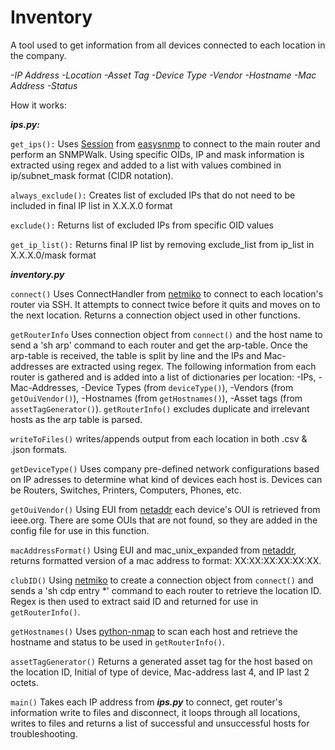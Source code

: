 # Inventory

A tool used to get information from all devices connected to each location in the company.

*-IP Address*
*-Location*
*-Asset Tag*
*-Device Type*
*-Vendor*
*-Hostname*
*-Mac Address*
*-Status*


How it works:

***ips.py:***

`get_ips():`
Uses [Session](https://github.com/kamakazikamikaze/easysnmp/blob/master/easysnmp/session.py) from [easysnmp](https://github.com/kamakazikamikaze/easysnmp) to connect to the main router and perform an SNMPWalk. Using specific OIDs, IP and mask information is extracted using regex and added to a list with values combined in ip/subnet_mask format (CIDR notation).

`always_exclude():`
Creates list of excluded IPs that do not need to be included in final IP list in X.X.X.0 format

`exclude():`
Returns list of excluded IPs from specific OID values

`get_ip_list():`
Returns final IP list by removing exclude_list from ip_list in X.X.X.0/mask format


***inventory.py***

`connect()` Uses ConnectHandler from [netmiko](https://github.com/ktbyers/netmiko) to connect to each location's router via SSH. It attempts to connect twice before it quits and moves on to the next location. Returns a connection object used in other functions.

`getRouterInfo` Uses connection object from `connect()` and the host name to send a 'sh arp' command to each router and get the arp-table. Once the arp-table is received, the table is split by line and the IPs and Mac-addresses are extracted using regex.
The following information from each router is gathered and is added into a list of dictionaries per location:
-IPs, -Mac-Addresses, -Device Types (from `deviceType()`), -Vendors (from `getOuiVendor()`), -Hostnames (from `getHostnames()`), -Asset tags (from `assetTagGenerator()`). 
`getRouterInfo()` excludes duplicate and irrelevant hosts as the arp table is parsed.

`writeToFiles()` writes/appends output from each location in both .csv & .json formats.

`getDeviceType()` Uses company pre-defined network configurations based on IP adresses to determine what kind of devices each host is. Devices can be Routers, Switches, Printers, Computers, Phones, etc.

`getOuiVendor()` Using EUI from [netaddr](https://github.com/drkjam/netaddr) each device's OUI is retrieved from ieee.org. There are some OUIs that are not found, so they are added in the config file for use in this function.

`macAddressFormat()` Using EUI and mac_unix_expanded from [netaddr](https://github.com/drkjam/netaddr), returns formatted version of a mac address to format: XX:XX:XX:XX:XX:XX.

`clubID()` Using [netmiko](https://github.com/drkjam/netaddr) to create a connection object from `connect()` and sends a 'sh cdp entry \*' command to each router to retrieve the location ID. Regex is then used to extract said ID and returned for use in `getRouterInfo()`.

`getHostnames()` Uses [python-nmap](https://pypi.org/project/python-nmap/) to scan each host and retrieve the hostname and status to be used in `getRouterInfo()`.

`assetTagGenerator()` Returns a generated asset tag for the host based on the location ID, Initial of type of device, Mac-address last 4, and IP last 2 octets.

`main()` Takes each IP address from ***ips.py*** to connect, get router's information write to files and disconnect, it loops through all locations, writes to files and returns a list of successful and unsuccessful hosts for troubleshooting.


